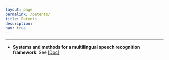 ```yaml
---
layout: page
permalink: /patents/
title: Patents
description: 
nav: true
---
```


<hr/>
<ul>
<li><b>Systems and methods for a multilingual speech recognition framework</b>. See <a href="https://patentimages.storage.googleapis.com/11/6a/f0/b5a34bae27caab/US20220108688A1.pdf">[Doc]</a>.</li>
</ul>